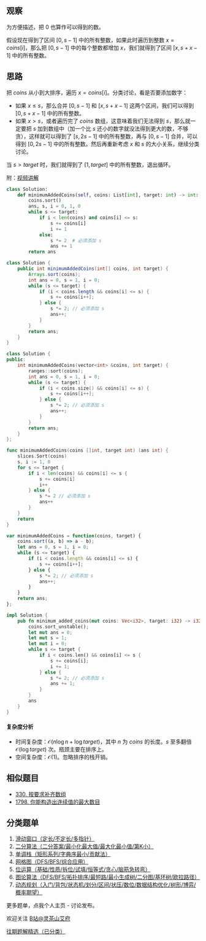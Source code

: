 ## 观察

为方便描述，把 $0$ 也算作可以得到的数。

假设现在得到了区间 $[0,s-1]$ 中的所有整数，如果此时遍历到整数 $x=\textit{coins}[i]$，那么把 $[0,s-1]$ 中的每个整数都增加 $x$，我们就得到了区间 $[x,s+x-1]$ 中的所有整数。

## 思路

把 $\textit{coins}$ 从小到大排序，遍历 $x=\textit{coins}[i]$。分类讨论，看是否要添加数字：

- 如果 $x \le s$，那么合并 $[0,s-1]$ 和 $[x,s+x-1]$ 这两个区间，我们可以得到 $[0,s+x-1]$ 中的所有整数。
- 如果 $x > s$，或者遍历完了 $\textit{coins}$ 数组，这意味着我们无法得到 $s$，那么就一定要把 $s$ 加到数组中（加一个比 $s$ 还小的数字就没法得到更大的数，不够贪），这样就可以得到了 $[s,2s-1]$ 中的所有整数，再与 $[0,s-1]$ 合并，可以得到 $[0,2s-1]$ 中的所有整数。然后再重新考虑 $x$ 和 $s$ 的大小关系，继续分类讨论。

当 $s > \textit{target}$ 时，我们就得到了 $[1,target]$ 中的所有整数，退出循环。

附：[视频讲解](https://www.bilibili.com/video/BV1og4y1Z7SZ/)

```py [sol-Python3]
class Solution:
    def minimumAddedCoins(self, coins: List[int], target: int) -> int:
        coins.sort()
        ans, s, i = 0, 1, 0
        while s <= target:
            if i < len(coins) and coins[i] <= s:
                s += coins[i]
                i += 1
            else:
                s *= 2  # 必须添加 s
                ans += 1
        return ans
```

```java [sol-Java]
class Solution {
    public int minimumAddedCoins(int[] coins, int target) {
        Arrays.sort(coins);
        int ans = 0, s = 1, i = 0;
        while (s <= target) {
            if (i < coins.length && coins[i] <= s) {
                s += coins[i++];
            } else {
                s *= 2; // 必须添加 s
                ans++;
            }
        }
        return ans;
    }
}
```

```cpp [sol-C++]
class Solution {
public:
    int minimumAddedCoins(vector<int> &coins, int target) {
        ranges::sort(coins);
        int ans = 0, s = 1, i = 0;
        while (s <= target) {
            if (i < coins.size() && coins[i] <= s) {
                s += coins[i++];
            } else {
                s *= 2; // 必须添加 s
                ans++;
            }
        }
        return ans;
    }
};
```

```go [sol-Go]
func minimumAddedCoins(coins []int, target int) (ans int) {
	slices.Sort(coins)
	s, i := 1, 0
	for s <= target {
		if i < len(coins) && coins[i] <= s {
			s += coins[i]
			i++
		} else {
			s *= 2 // 必须添加 s
			ans++
		}
	}
	return
}
```

```js [sol-JavaScript]
var minimumAddedCoins = function(coins, target) {
    coins.sort((a, b) => a - b);
    let ans = 0, s = 1, i = 0;
    while (s <= target) {
        if (i < coins.length && coins[i] <= s) {
            s += coins[i++];
        } else {
            s *= 2; // 必须添加 s
            ans++;
        }
    }
    return ans;
};
```

```rust [sol-Rust]
impl Solution {
    pub fn minimum_added_coins(mut coins: Vec<i32>, target: i32) -> i32 {
        coins.sort_unstable();
        let mut ans = 0;
        let mut s = 1;
        let mut i = 0;
        while s <= target {
            if i < coins.len() && coins[i] <= s {
                s += coins[i];
                i += 1;
            } else {
                s *= 2; // 必须添加 s
                ans += 1;
            }
        }
        ans
    }
}
```

#### 复杂度分析

- 时间复杂度：$\mathcal{O}(n\log n + \log \textit{target})$，其中 $n$ 为 $\textit{coins}$ 的长度。$s$ 至多翻倍 $\mathcal{O}(\log \textit{target})$ 次。瓶颈主要在排序上。
- 空间复杂度：$\mathcal{O}(1)$。忽略排序的栈开销。

## 相似题目

- [330. 按要求补齐数组](https://leetcode.cn/problems/patching-array/)
- [1798. 你能构造出连续值的最大数目](https://leetcode.cn/problems/maximum-number-of-consecutive-values-you-can-make/)

## 分类题单

1. [滑动窗口（定长/不定长/多指针）](https://leetcode.cn/circle/discuss/0viNMK/)
2. [二分算法（二分答案/最小化最大值/最大化最小值/第K小）](https://leetcode.cn/circle/discuss/SqopEo/)
3. [单调栈（矩形系列/字典序最小/贡献法）](https://leetcode.cn/circle/discuss/9oZFK9/)
4. [网格图（DFS/BFS/综合应用）](https://leetcode.cn/circle/discuss/YiXPXW/)
5. [位运算（基础/性质/拆位/试填/恒等式/贪心/脑筋急转弯）](https://leetcode.cn/circle/discuss/dHn9Vk/)
6. [图论算法（DFS/BFS/拓扑排序/最短路/最小生成树/二分图/基环树/欧拉路径）](https://leetcode.cn/circle/discuss/01LUak/)
7. [动态规划（入门/背包/状态机/划分/区间/状压/数位/数据结构优化/树形/博弈/概率期望）](https://leetcode.cn/circle/discuss/tXLS3i/)

更多题单，点我个人主页 - 讨论发布。

欢迎关注 [B站@灵茶山艾府](https://space.bilibili.com/206214)

[往期题解精选（已分类）](https://github.com/EndlessCheng/codeforces-go/blob/master/leetcode/SOLUTIONS.md)
